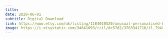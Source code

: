 ```yaml
---
title: 
date: 2020-06-01
subtitle: Digital Download
link: https://www.etsy.com/uk/listing/1184010520/unusual-personalised-bespoke-mother-and
image: https://i.etsystatic.com/34641093/r/il/dc57d2/3763341716/il_794xN.3763341716_hxvp.jpg
---
```


